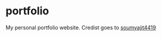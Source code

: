 # portfolio
My personal portfolio website.
Credist goes to <a href="https://github.com/soumyajit4419">soumyajit4419</a>
